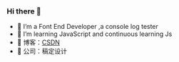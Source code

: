 ### Hi there 👋

- 🔭 I’m a Font End Developer ,a console log tester
- 🏫 I’m learning JavaScript and continuous learning Js
- 🌱 博客：[CSDN](https://blog.csdn.net/jbj6568839z) 
- 💼 公司：稿定设计
